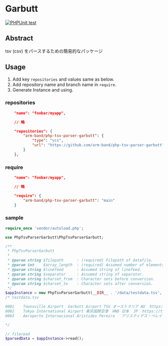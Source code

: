 # Garbutt

[![PHPUnit test](https://github.com/arm-band/php-tsv-parser-garbutt/actions/workflows/test.yml/badge.svg)](https://github.com/arm-band/php-tsv-parser-garbutt/actions/workflows/test.yml)

## Abstract

tsv (csv) をパースするための簡易的なパッケージ

## Usage

1. Add key `repositories` and values same as below.
2. Add repository name and branch name in `require`.
3. Generate Instance and using.

### repositories

```json
    "name": "foobar/myapp",

    // 略

    "repositories": {
        "arm-band/php-tsv-parser-garbutt": {
            "type": "vcs",
            "url": "https://github.com/arm-band/php-tsv-parser-garbutt"
        }
    },
```

### require

```json
    "name": "foobar/myapp",

    // 略

    "require": {
        "arm-band/php-tsv-parser-garbutt": "main"
    }
```

### sample

```php
require_once 'vendor/autoload.php';

use PhpTsvParserGarbutt\PhpTsvParserGarbutt;

/**
 * PhpTsvParserGarbutt
 * 
 * @param string $filepath      : (required) Filepath of datafile.
 * @param int    $array_length  : (required) Assumed number of elements in the array expanded from the csv/tsv.
 * @param string $linefeed      : Assumed string of linefeed.
 * @param string $separator     : Assumed string of separator.
 * @param string $charset_from  : Character sets before conversion.
 * @param string $charset_to    : Character sets after conversion.
 */
$appInstance = new PhpTsvParserGarbutt(__DIR__ . '/data/testdata.tsv', 7);
/* testdata.tsv

0001	Townsville Airport	Garbutt Airport	TSV	オーストラリア	AU	https://www.townsvilleairport.com.au
0002	Tokyo International Airport	東京国際空港	HND	日本	JP	https://tokyo-haneda.com
0003	Aeroporto Internacional Aristides Pereira	アリスティデス・ペレイラ国際空港	BVC	カーボベルデ	CV	http://www.infraero.gov.br/index.php/br/situacao-dos-voos/por-aeroporto.html

*/

// fileread
$parsedData = $appInstance->read();
```